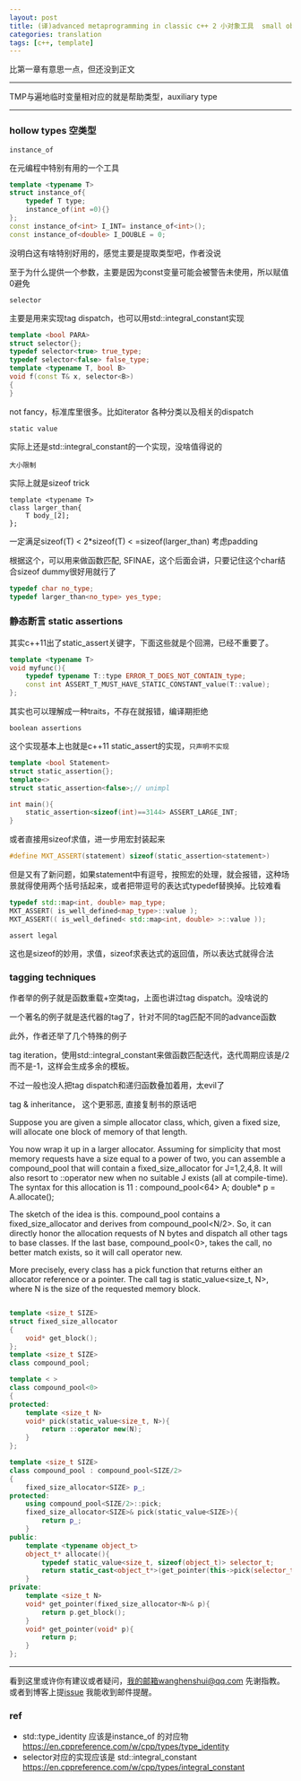 ```yaml
---
layout: post
title: (译)advanced metaprogramming in classic c++ 2 小对象工具  small object toolkit
categories: translation
tags: [c++, template]
---
```


  

比第一章有意思一点，但还没到正文

---

TMP与遍地临时变量相对应的就是帮助类型，auxiliary type

----

### hollow types 空类型

`instance_of`

在元编程中特别有用的一个工具

```c++
template <typename T>
struct instance_of{
    typedef T type;
    instance_of(int =0){}
};
const instance_of<int> I_INT= instance_of<int>();
const instance_of<double> I_DOUBLE = 0;
```

没明白这有啥特别好用的，感觉主要是提取类型吧，作者没说

至于为什么提供一个参数，主要是因为const变量可能会被警告未使用，所以赋值0避免

`selector`

主要是用来实现tag dispatch，也可以用std::integral_constant实现

```c++
template <bool PARA>
struct selector{};
typedef selector<true> true_type;
typedef selector<false> false_type;
template <typename T, bool B>
void f(const T& x, selector<B>)
{
}
```

not fancy，标准库里很多。比如iterator 各种分类以及相关的dispatch

`static value`

实际上还是std::integral_constant的一个实现，没啥值得说的

`大小限制`

实际上就是sizeof trick

```
template <typename T>
class larger_than{
    T body_[2];
};
```

一定满足sizeof(T) < 2*sizeof(T)  < =sizeof(larger_than<T>) 考虑padding

根据这个，可以用来做函数匹配, SFINAE，这个后面会讲，只要记住这个char结合sizeof dummy很好用就行了

```c++
typedef char no_type;
typedef larger_than<no_type> yes_type;
```



### 静态断言 static assertions

其实c++11出了static_assert关键字，下面这些就是个回溯，已经不重要了。

```c++
template <typename T>
void myfunc(){
	typedef typename T::type ERROR_T_DOES_NOT_CONTAIN_type;
	const int ASSERT_T_MUST_HAVE_STATIC_CONSTANT_value(T::value);
};
```

其实也可以理解成一种traits，不存在就报错，编译期拒绝

`boolean assertions`

这个实现基本上也就是c++11 static_assert的实现，`只声明不实现`

```c++
template <bool Statement>
struct static_assertion{};
template<> 
struct static_assertion<false>;// unimpl

int main(){
	static_assertion<sizeof(int)==3144> ASSERT_LARGE_INT;
}
```

或者直接用sizeof求值，进一步用宏封装起来

```c++
#define MXT_ASSERT(statement) sizeof(static_assertion<statement>)
```

但是又有了新问题，如果statement中有逗号，按照宏的处理，就会报错，这种场景就得使用两个括号括起来，或者把带逗号的表达式typedef替换掉。比较难看

```c++
typedef std::map<int, double> map_type;
MXT_ASSERT( is_well_defined<map_type>::value );
MXT_ASSERT(( is_well_defined< std::map<int, double> >::value ));
```



`assert legal`

这也是sizeof的妙用，求值，sizeof求表达式的返回值，所以表达式就得合法



### tagging techniques

作者举的例子就是函数重载+空类tag，上面也讲过tag dispatch。没啥说的

一个著名的例子就是迭代器的tag了，针对不同的tag匹配不同的advance函数



此外，作者还举了几个特殊的例子

tag iteration，使用std::integral_constant来做函数匹配迭代，迭代周期应该是/2而不是-1，这样会生成多余的模板。

不过一般也没人把tag dispatch和递归函数叠加着用，太evil了

tag & inheritance， 这个更邪恶, 直接复制书的原话吧

Suppose you are given a simple allocator class, which, given a fixed size, will allocate one block of
memory of that length.

You now wrap it up in a larger allocator. Assuming for simplicity that most memory requests have a size
equal to a power of two, you can assemble a compound_pool<N> that will contain a fixed_size_allocator<J>
for J=1,2,4,8. It will also resort to ::operator new when no suitable J exists (all at compile-time).
The syntax for this allocation is 11 :
compound_pool<64> A;
double* p = A.allocate<double>();

The sketch of the idea is this. compound_pool<N> contains a fixed_size_allocator<N> and derives
from compound_pool<N/2>. So, it can directly honor the allocation requests of N bytes and dispatch all other
tags to base classes. If the last base, compound_pool<0>, takes the call, no better match exists, so it will call
operator new.

More precisely, every class has a pick function that returns either an allocator reference or a pointer.
The call tag is static_value<size_t, N>, where N is the size of the requested memory block.

```c++

template <size_t SIZE>
struct fixed_size_allocator
{
	void* get_block();
};
template <size_t SIZE>
class compound_pool;

template < >
class compound_pool<0>
{
protected:
	template <size_t N>
	void* pick(static_value<size_t, N>){
		return ::operator new(N);
	}
};

template <size_t SIZE>
class compound_pool : compound_pool<SIZE/2>
{
	fixed_size_allocator<SIZE> p_;
protected:
	using compound_pool<SIZE/2>::pick;
	fixed_size_allocator<SIZE>& pick(static_value<SIZE>){
		return p_;
	}
public:
	template <typename object_t>
	object_t* allocate(){
		typedef static_value<size_t, sizeof(object_t)> selector_t;
		return static_cast<object_t*>(get_pointer(this->pick(selector_t())));
	}
private:
	template <size_t N>
	void* get_pointer(fixed_size_allocator<N>& p){
		return p.get_block();
	}
	void* get_pointer(void* p){
		return p;
	}
};
```



---

看到这里或许你有建议或者疑问，我的邮箱wanghenshui@qq.com 先谢指教。或者到博客上提[issue](https://github.com/wanghenshui/wanghenshui.github.io/issues/new) 我能收到邮件提醒。

### ref

- std::type_identity 应该是instance_of 的对应物<https://en.cppreference.com/w/cpp/types/type_identity>
- selector对应的实现应该是 std::integral_constant <https://en.cppreference.com/w/cpp/types/integral_constant>



